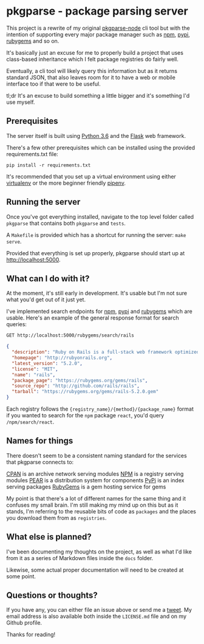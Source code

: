 # pkgparse - package parsing server

This project is a rewrite of my original [pkgparse-node](https://github.com/marcus-crane/pkgparse-node) cli tool but with the intention of supporting every major package manager such as [npm](https://www.npmjs.com/), [pypi](https://pypi.org/), [rubygems](https://rubygems.org) and so on.

It's basically just an excuse for me to properly build a project that uses class-based inheritance which I felt package registries do fairly well.

Eventually, a cli tool will likely query this information but as it returns standard JSON, that also leaves room for it to have a web or mobile interface too if that were to be useful.

tl;dr It's an excuse to build something a little bigger and it's something I'd use myself.

## Prerequisites

The server itself is built using [Python 3.6](https://www.python.org/downloads/release/python-360/) and the [Flask](http://flask.pocoo.org/) web framework.

There's a few other prerequisites which can be installed using the provided requirements.txt file:

```python3
pip install -r requirements.txt
```

It's recommended that you set up a virtual environment using either [virtualenv](https://pypi.python.org/pypi/virtualenv) or the more beginner friendly [pipenv](https://github.com/pypa/pipenv).

## Running the server

Once you've got everything installed, navigate to the top level folder called `pkgparse` that contains both `pkgparse` and `tests`.

A `Makefile` is provided which has a shortcut for running the server: `make serve`.

Provided that everything is set up properly, pkgparse should start up at [http://localhost:5000](http://localhost:5000).

## What can I do with it?

At the moment, it's still early in development. It's usable but I'm not sure what you'd get out of it just yet.

I've implemented search endpoints for [npm](https://www.npmjs.com/), [pypi](https://pypi.org/) and [rubygems](https://rubygems.org) which are usable. Here's an example of the general response format for search queries:

```bash
GET http://localhost:5000/rubygems/search/rails
```

```json
{
  "description": "Ruby on Rails is a full-stack web framework optimized for programmer happiness and sustainable productivity. It encourages beautiful code by favoring convention over configuration.",
  "homepage": "http://rubyonrails.org",
  "latest_version": "5.2.0",
  "license": "MIT",
  "name": "rails",
  "package_page": "https://rubygems.org/gems/rails",
  "source_repo": "http://github.com/rails/rails",
  "tarball": "https://rubygems.org/gems/rails-5.2.0.gem"
}
```

Each registry follows the `{registry_name}/{method}/{package_name}` format if you wanted to search for the `npm` package `react`, you'd query `/npm/search/react`.

## Names for things

There doesn't seem to be a consistent naming standard for the services that pkgparse connects to:

[CPAN](https://www.cpan.org/) is an archive network serving modules
[NPM](https://npmjs.org) is a registry serving modules
[PEAR](https://pear.php.net/) is a distribution system for components
[PyPi](https://pypi.org/) is an index serving packages
[RubyGems](https://rubygems.org/) is a gem hosting service for gems

My point is that there's a lot of different names for the same thing and it confuses my small brain. I'm still making my mind up on this but as it stands, I'm referring to the reusable bits of code as `packages` and the places you download them from as `registries`.

## What else is planned?

I've been documenting my thoughts on the project, as well as what I'd like from it as a series of Markdown files inside the `docs` folder.

Likewise, some actual proper documentation will need to be created at some point.

## Questions or thoughts?

If you have any, you can either file an issue above or send me a [tweet](https://twitter.com/sentreh). My email address is also available both inside the `LICENSE.md` file and on my Github profile.

Thanks for reading! 